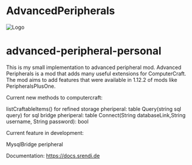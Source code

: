 # AdvancedPeripherals

![Logo](https://www.bisecthosting.com/images/CF/Advanced_Peripherals/BH_AP_Header.png "Logo")

# advanced-peripheral-personal

This is my small implementation to advanced peripheral mod. Advanced Peripherals is a mod that adds many useful extensions for ComputerCraft. The mod aims to add features that were
available in 1.12.2 of mods like PeripheralsPlusOne.


Current new methods to computercraft:

listCraftableItems() for refined storage pheriperal: table
Query(string sql query) for sql bridge pheriperal: table
Connect(String databaseLink,String username, String password): bool

Current feature in development:

MysqlBridge peripheral 

Documentation: https://docs.srendi.de

